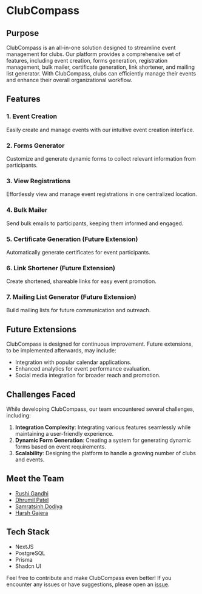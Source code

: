 # ClubCompass

## Purpose

ClubCompass is an all-in-one solution designed to streamline event management for clubs. Our platform provides a comprehensive set of features, including event creation, forms generation, registration management, bulk mailer, certificate generation, link shortener, and mailing list generator. With ClubCompass, clubs can efficiently manage their events and enhance their overall organizational workflow.

## Features

### 1. Event Creation
Easily create and manage events with our intuitive event creation interface.

### 2. Forms Generator
Customize and generate dynamic forms to collect relevant information from participants.

### 3. View Registrations
Effortlessly view and manage event registrations in one centralized location.

### 4. Bulk Mailer
Send bulk emails to participants, keeping them informed and engaged.

### 5. Certificate Generation (Future Extension)
Automatically generate certificates for event participants.

### 6. Link Shortener (Future Extension)
Create shortened, shareable links for easy event promotion.

### 7. Mailing List Generator (Future Extension)
Build mailing lists for future communication and outreach.

## Future Extensions

ClubCompass is designed for continuous improvement. Future extensions, to be implemented afterwards, may include:

- Integration with popular calendar applications.
- Enhanced analytics for event performance evaluation.
- Social media integration for broader reach and promotion.

## Challenges Faced

While developing ClubCompass, our team encountered several challenges, including:

1. **Integration Complexity**: Integrating various features seamlessly while maintaining a user-friendly experience.
2. **Dynamic Form Generation**: Creating a system for generating dynamic forms based on event requirements.
3. **Scalability**: Designing the platform to handle a growing number of clubs and events.

## Meet the Team

- [Rushi Gandhi](https://github.com/Rushi0508)
- [Dhrumil Patel](https://github.com/dhrumilpatel30)
- [Samratsinh Dodiya](https://github.com/Samratsing-git)
- [Harsh Gajera](https://github.com/harshgajera028)


## Tech Stack

- NextJS 
- PostgreSQL
- Prisma 
- Shadcn UI

Feel free to contribute and make ClubCompass even better! If you encounter any issues or have suggestions, please open an [issue](https://github.com/Rushi0508/EMS/issues).
